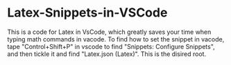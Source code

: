 # Latex-Snippets-in-VSCode

This is a code for Latex in VsCode, which greatly saves your time when typing math commands in vacode. To find how to set the snippet in vacode, tape "Control+Shift+P" in vscode to find "Snippets: Configure Snippets", and then tickle it and find "Latex.json (Latex)". This is the disired root.
